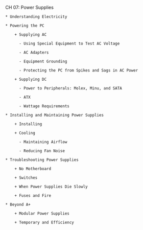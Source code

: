 CH 07: Power Supplies

    * Understanding Electricity

    * Powering the PC

        + Supplying AC

          - Using Special Equipment to Test AC Voltage

          - AC Adapters

          - Equipment Grounding

          - Protecting the PC from Spikes and Sags in AC Power

        + Supplying DC

          - Power to Peripherals: Molex, Minu, and SATA

          - ATX

          - Wattage Requirements

    * Installing and Maintaining Power Supplies

        + Installing

        + Cooling

          - Maintaining Airflow

          - Reducing Fan Noise

    * Troubleshooting Power Supplies

        + No Motherboard

        + Switches

        + When Power Supplies Die Slowly

        + Fuses and Fire

    * Beyond A+

        + Modular Power Supplies

        + Temporary and Efficiency
